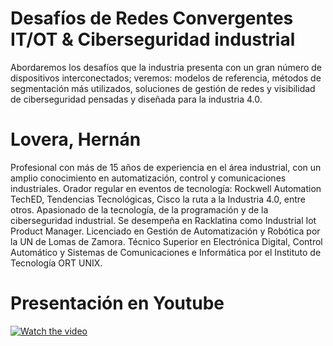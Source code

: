# Desafíos de Redes Convergentes IT/OT & Ciberseguridad industrial
Abordaremos los desafíos que la industria presenta con un gran número de dispositivos interconectados; veremos: modelos de referencia, métodos de segmentación más utilizados, soluciones de gestión de redes y visibilidad de ciberseguridad pensadas y diseñada para la industria 4.0. 
# Lovera, Hernán
Profesional con más de 15 años de experiencia en el área industrial, con un amplio conocimiento en automatización, control y comunicaciones industriales. Orador regular en eventos de tecnología: Rockwell Automation TechED, Tendencias Tecnológicas, Cisco la ruta a la Industria 4.0, entre otros. Apasionado de la tecnología, de la programación y de la ciberseguridad industrial. Se desempeña en Racklatina como Industrial Iot Product Manager. Licenciado en Gestión de Automatización y Robótica por la UN de Lomas de Zamora. Técnico Superior en Electrónica Digital, Control Automático y Sistemas de Comunicaciones e Informática por el Instituto de Tecnología ORT UNIX. 
# Presentación en Youtube
[![Watch the video](https://img.youtube.com/vi/WvbjfpY9ZlM/maxresdefault.jpg)](https://www.youtube.com/watch?v=WvbjfpY9ZlM)